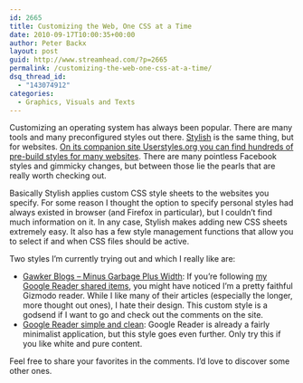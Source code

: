 ```yaml
---
id: 2665
title: Customizing the Web, One CSS at a Time
date: 2010-09-17T10:00:35+00:00
author: Peter Backx
layout: post
guid: http://www.streamhead.com/?p=2665
permalink: /customizing-the-web-one-css-at-a-time/
dsq_thread_id:
  - "143074912"
categories:
  - Graphics, Visuals and Texts
---
```

Customizing an operating system has always been popular. There are many tools and many preconfigured styles out there. <a title="Stylish add-on for Firefox" href="https://addons.mozilla.org/en-US/firefox/addon/2108/" target="_blank">Stylish</a> is the same thing, but for websites. <a title="Restyle the web with Stylish!" href="http://userstyles.org/" target="_blank">On its companion site Userstyles.org you can find hundreds of pre-build styles for many websites</a>. There are many pointless Facebook styles and gimmicky changes, but between those lie the pearls that are really worth checking out.

<!--more-->Basically Stylish applies custom CSS style sheets to the websites you specify. For some reason I thought the option to specify personal styles had always existed in browser (and Firefox in particular), but I couldn&#8217;t find much information on it. In any case, Stylish makes adding new CSS sheets extremely easy. It also has a few style management functions that allow you to select if and when CSS files should be active.

Two styles I&#8217;m currently trying out and which I really like are:

  * <a title="Gawker Blogs - Minus Garbage Plus Width" href="http://userstyles.org/styles/33542" target="_blank">Gawker Blogs &#8211; Minus Garbage Plus Width</a>: If you&#8217;re following <a title="Google Reader shared items for Peter Backx" href="https://www.google.com/reader/shared/peter.backx" target="_blank">my Google Reader shared items</a>, you might have noticed I&#8217;m a pretty faithful Gizmodo reader. While I like many of their articles (especially the longer, more thought out ones), I hate their design. This custom style is a godsend if I want to go and check out the comments on the site.
  * <a title="Google Reader simple and clean" href="http://userstyles.org/styles/17120" target="_blank">Google Reader simple and clean</a>: Google Reader is already a fairly minimalist application, but this style goes even further. Only try this if you like white and pure content.

Feel free to share your favorites in the comments. I&#8217;d love to discover some other ones.

<!-- AddThis Advanced Settings generic via filter on the_content -->

<!-- AddThis Share Buttons generic via filter on the_content -->
